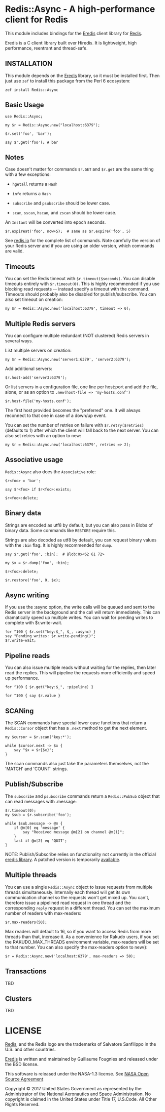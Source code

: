 # Redis::Async - A high-performance client for Redis

This module includes bindings for the
[Eredis](https://github.com/EulerianTechnologies/eredis) client
library for [Redis](https://redis.io).

Eredis is a C client library built over Hiredis. It is lightweight,
high performance, reentrant and thread-safe.

## INSTALLATION

This module depends on the
[Eredis](https://github.com/EulerianTechnologies/eredis) library, so
it must be installed first.  Then just use `zef` to install this
package from the Perl 6 ecosystem:

    zef install Redis::Async

## Basic Usage

    use Redis::Async;

    my $r = Redis::Async.new("localhost:6379");

    $r.set('foo', 'bar');

    say $r.get('foo'); # bar

## Notes

Case doesn't matter for commands `$r.GET` and `$r.get` are the same
thing with a few exceptions:

* `hgetall` returns a `Hash`

* `info` returns a `Hash`

* `subscribe` and `psubscribe` should be lower case.

* `scan`, `sscan`, `hscan`, and `zscan` should be lower case.

An `Instant` will be converted into epoch seconds.

    $r.expireat('foo', now+5);  # same as $r.expire('foo', 5)

See [redis.io](https://redis.io/commands) for the complete list of
commands.  Note carefully the version of your Redis server and if you
are using an older version, which commands are valid.

## Timeouts

You can set the Redis timeout with `$r.timeout($seconds)`.  You can
disable timeouts entirely with `$r.timeout(0)`. This is highly
recommended if you use blocking read requests -- instead specify a
timeout with the command.  Timeouts should probably also be disabled
for publish/subscribe.  You can also set timeout on creation:

    my $r = Redis::Async.new('localhost:6379', timeout => 0);

## Multiple Redis servers

You can configure multiple redundant (NOT clustered) Redis servers in
several ways.

List multiple servers on creation:

    my $r = Redis::Async.new('server1:6379', 'server2:6379');

Add additional servers:

    $r.host-add('server3:6379');

Or list servers in a configuration file, one line per host:port and
add the file, alone, or as an option to `.new(host-file => 'my-hosts.conf')`

    $r.host-file('my-hosts.conf');

The first host provided becomes the "preferred" one.  It will always
reconnect to that one in case of a down/up event.

You can set the number of retries on failure with `$r.retry($retries)`
(defaults to 1) after which the client will fall back to the next
server.  You can also set retries with an option to new:

    my $r = Redis::Async.new('localhost:6379', retries => 2);

## Associative usage

`Redis::Async` also does the `Associative` role:

    $r<foo> = 'bar';

    say $r<foo> if $r<foo>:exists;

    $r<foo>:delete;

## Binary data

Strings are encoded as utf8 by default, but you can also pass in Blobs
of binary data.  Some commands like `RESTORE` require this.

Strings are also decoded as utf8 by default, you can request binary
values with the `:bin` flag.  It is highly recommended for `dump`.

    say $r.get('foo', :bin);  # Blob:0x<62 61 72>

    my $x = $r.dump('foo', :bin);

    $r<foo>:delete;

    $r.restore('foo', 0, $x);

## Async writing

If you use the :async option, the write calls will be queued and sent
to the Redis server in the background and the call will return
immediately.  This can dramatically speed up multiple writes.  You can
wait for pending writes to complete with $r.write-wait.

    for ^100 { $r.set("key:$_", $_, :async) }
    say "Pending writes: $r.write-pending()";
    $r.write-wait;

## Pipeline reads

You can also issue multiple reads without waiting for the replies,
then later read the replies.  This will pipeline the requests more
efficiently and speed up performance.

    for ^100 { $r.get("key:$_", :pipeline) }

    for ^100 { say $r.value }

## SCANing

The SCAN commands have special lower case functions that return a
`Redis::Cursor` object that has a `.next` method to get the next
element.

    my $cursor = $r.scan('key:*');

    while $cursor.next -> $x {
        say "$x = $r{$x}";
    }

The scan commands also just take the parameters themselves, not the
'MATCH' and 'COUNT' strings.

## Publish/Subscribe

The `subscribe` and `psubscribe` commands return a `Redis::PubSub`
object that can read messages with .message:

    $r.timeout(0);
    my $sub = $r.subscribe('foo');

    while $sub.message -> @m {
        if @m[0] eq 'message' {
            say "Received message @m[2] on channel @m[1]";
        }
        last if @m[2] eq 'QUIT';
    }

NOTE: Publish/Subscribe relies on functionality not currently in the
official [eredis
library](https://github.com/EulerianTechnologies/eredis).  A patched
version is temporarily
[available](https://github.com/CurtTilmes/eredis).

## Multiple threads

You can use a single `Redis::Async` object to issue requests from
multiple threads simultaneously.  Internally each thread will get its
own communication channel so the requests won't get mixed up. You
can't, therefore issue a pipelined read request in one thread and the
corresponding `reply` request in a different thread.  You can set the
maximum number of readers with max-readers:

    $r.max-readers(50);

Max readers will default to 16, so if you want to access Redis from
more threads than that, increase it.  As a convenience for Rakudo
users, if you set the RAKUDO_MAX_THREADS environment variable,
max-readers will be set to that number.  You can also specify the
max-readers option to new():

    $r = Redis::Async.new('localhost:6379', max-readers => 50);

## Transactions

TBD

## Clusters

TBD

# LICENSE

[Redis](https://redis.io), and the Redis logo are the trademarks of
Salvatore Sanfilippo in the U.S. and other countries.

[Eredis](https://github.com/EulerianTechnologies/eredis) is written
and maintained by Guillaume Fougnies and released under the BSD
license.

This software is released under the NASA-1.3 license.  See [NASA Open Source Agreement](../master/NASA_Open_Source_Agreement_1.3%20GSC-17829.pdf)

Copyright © 2017 United States Government as represented by the
Administrator of the National Aeronautics and Space Administration.
No copyright is claimed in the United States under Title 17,
U.S.Code. All Other Rights Reserved.
